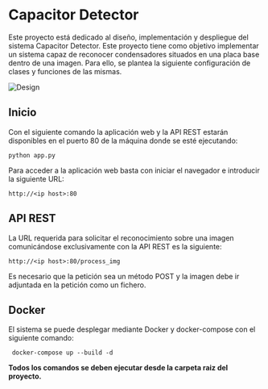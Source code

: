 
# Capacitor Detector

Este proyecto está dedicado al diseño, implementación y despliegue del sistema Capacitor Detector. Este proyecto tiene como objetivo implementar un sistema capaz de reconocer condensadores situados en una placa base dentro de una imagen. Para ello, se plantea la siguiente configuración de clases y funciones de las mismas.

![Design](https://user-images.githubusercontent.com/35663120/111919386-02154380-8a8a-11eb-83c8-f30feeeb138f.png)

## Inicio

Con el siguiente comando la aplicación web y la API REST estarán disponibles en el puerto 80 de la máquina donde se esté ejecutando:

````shell 
python app.py
````

Para acceder a la aplicación web basta con iniciar el navegador e introducir la siguiente URL:

````shell
http://<ip host>:80
````

## API REST

La URL requerida para solicitar el reconocimiento sobre una imagen comunicándose exclusivamente con la API REST es la siguiente:

````shell 
http://<ip host>:80/process_img 
````

Es necesario que la petición sea un método POST y la imagen debe ir adjuntada en la petición como un fichero.

## Docker

El sistema se puede desplegar mediante Docker y docker-compose con el siguiente comando:

`` docker-compose up --build -d``

**Todos los comandos se deben ejecutar desde la carpeta raiz del proyecto.**
